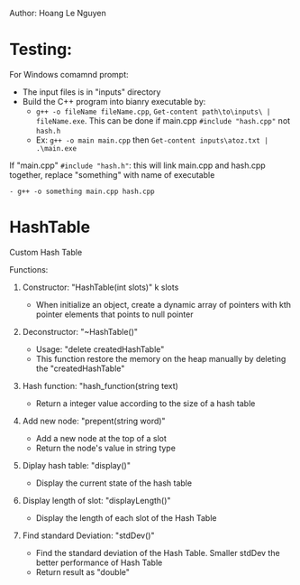Author: Hoang Le Nguyen

# Testing:

For Windows comamnd prompt:

- The input files is in "inputs" directory
- Build the C++ program into bianry executable by:
  - `g++ -o fileName fileName.cpp`, `Get-content path\to\inputs\ | fileName.exe`.
  This can be done if main.cpp `#include "hash.cpp"` not `hash.h`
  - Ex: `g++ -o main main.cpp` then
    `Get-content inputs\atoz.txt | .\main.exe`

If "main.cpp" `#include "hash.h"`: this will link main.cpp and hash.cpp together, replace "something" with name of executable

    - g++ -o something main.cpp hash.cpp

# HashTable

Custom Hash Table

Functions:

1. Constructor: "HashTable(int slots)" k slots

   - When initialize an object, create a dynamic array of pointers with kth pointer elements that points to null pointer

2. Deconstructor: "~HashTable()"
   - Usage: "delete createdHashTable"
   - This function restore the memory on the heap manually by deleting the "createdHashTable"
3. Hash function: "hash_function(string text)

   - Return a integer value according to the size of a hash table

4. Add new node: "prepent(string word)"

   - Add a new node at the top of a slot
   - Return the node's value in string type

5. Diplay hash table: "display()"

   - Display the current state of the hash table

6. Display length of slot: "displayLength()"

   - Display the length of each slot of the Hash Table

7. Find standard Deviation: "stdDev()"
   - Find the standard deviation of the Hash Table. Smaller stdDev the better performance of Hash Table
   - Return result as "double"
